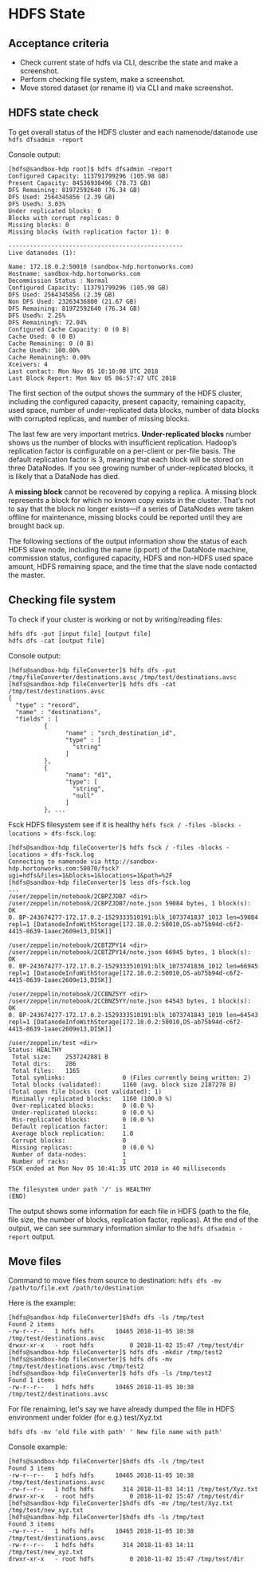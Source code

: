 # HDFS State
## Acceptance criteria
- Check current state of hdfs via CLI, describe the state and make a screenshot.
- Perform checking file system, make a screenshot.
- Move stored dataset (or rename it) via CLI and make screenshot.

## HDFS state check

To get overall status of the HDFS cluster and each namenode/datanode use ```hdfs dfsadmin -report  ```

Console output:
```shell
[hdfs@sandbox-hdp root]$ hdfs dfsadmin -report                                                                                                                                                                
Configured Capacity: 113791799296 (105.98 GB)                                                                                                                                                                 
Present Capacity: 84536938496 (78.73 GB)                                                                                                                                                                      
DFS Remaining: 81972592640 (76.34 GB)                                                                                                                                                                         
DFS Used: 2564345856 (2.39 GB)                                                                                                                                                                                
DFS Used%: 3.03%                                                                                                                                                                                              
Under replicated blocks: 0                                                                                                                                                                                    
Blocks with corrupt replicas: 0                                                                                                                                                                               
Missing blocks: 0                                                                                                                                                                                             
Missing blocks (with replication factor 1): 0                                                                                                                                                                 
                                                                                                                                                                                                              
-------------------------------------------------                                                                                                                                                             
Live datanodes (1):                                                                                                                                                                                           
                                                                                                                                                                                                              
Name: 172.18.0.2:50010 (sandbox-hdp.hortonworks.com)                                                                                                                                                          
Hostname: sandbox-hdp.hortonworks.com                                                                                                                                                                         
Decommission Status : Normal                                                                                                                                                                                  
Configured Capacity: 113791799296 (105.98 GB)                                                                                                                                                                 
DFS Used: 2564345856 (2.39 GB)                                                                                                                                                                                
Non DFS Used: 23263436800 (21.67 GB)                                                                                                                                                                          
DFS Remaining: 81972592640 (76.34 GB)                                                                                                                                                                         
DFS Used%: 2.25%                                                                                                                                                                                              
DFS Remaining%: 72.04%                                                                                                                                                                                        
Configured Cache Capacity: 0 (0 B)                                                                                                                                                                            
Cache Used: 0 (0 B)                                                                                                                                                                                           
Cache Remaining: 0 (0 B)                                                                                                                                                                                      
Cache Used%: 100.00%                                                                                                                                                                                          
Cache Remaining%: 0.00%                                                                                                                                                                                       
Xceivers: 4                                                                                                                                                                                                   
Last contact: Mon Nov 05 10:10:08 UTC 2018                                                                                                                                                                    
Last Block Report: Mon Nov 05 06:57:47 UTC 2018                                                   
```

The first section of the output shows the summary of the HDFS cluster, including the configured capacity, present capacity, remaining capacity, used space, number of under-replicated data blocks, number of data blocks with corrupted replicas, and number of missing blocks.

The last few are very important metrics. **Under-replicated blocks** number shows us the number of blocks with insufficient replication. Hadoop’s replication factor is configurable on a per-client or per-file basis. The default replication factor is 3, meaning that each block will be stored on three DataNodes. If you see growing number of under-replicated blocks, it is likely that a DataNode has died. 

A **missing block** cannot be recovered by copying a replica. A missing block represents a block for which no known copy exists in the cluster. That’s not to say that the block no longer exists—if a series of DataNodes were taken offline for maintenance, missing blocks could be reported until they are brought back up.

The following sections of the output information show the status of each HDFS slave node, including the name (ip:port) of the DataNode machine, commission status, configured capacity, HDFS and non-HDFS used space amount, HDFS remaining space, and the time that the slave node contacted the master.

## Checking file system

To check if your cluster is working or not by writing/reading files:
```
hdfs dfs -put [input file] [output file]
hdfs dfs -cat [output file]
```
Console output:
```shell
[hdfs@sandbox-hdp fileConverter]$ hdfs dfs -put /tmp/fileConverter/destinations.avsc /tmp/test/destinations.avsc                                                                                              
[hdfs@sandbox-hdp fileConverter]$ hdfs dfs -cat /tmp/test/destinations.avsc                                                                                                                                   
{                                                                                                                                                                                                             
  "type" : "record",                                                                                                                                                                                          
  "name" : "destinations",                                                                                                                                                                                    
  "fields" : [                                                                                                                                                                                                
          {                                                                                                                                                                                                   
                "name" : "srch_destination_id",                                                                                                                                                               
                "type" : [                                                                                                                                                                                    
                  "string"                                                                                                                                                                                    
                ]                                                                                                                                                                                             
          },                                                                                                                                                                                                  
          {                                                                                                                                                                                                   
                "name": "d1",                                                                                                                                                                                 
                "type": [                                                                                                                                                                                     
                  "string",                                                                                                                                                                                   
                  "null"                                                                                                                                                                                      
                ]                                                                                                                                                                                             
          }, ...                                                                                                                                                                                                
```
Fsck HDFS filesystem see if it is healthy ```hdfs fsck / -files -blocks -locations > dfs-fsck.log```:

```shell
[hdfs@sandbox-hdp fileConverter]$ hdfs fsck / -files -blocks -locations > dfs-fsck.log                                                                                                                        
Connecting to namenode via http://sandbox-hdp.hortonworks.com:50070/fsck?ugi=hdfs&files=1&blocks=1&locations=1&path=%2F
[hdfs@sandbox-hdp fileConverter]$ less dfs-fsck.log                                                                                                                                                           
...
/user/zeppelin/notebook/2CBPZJDB7 <dir>                                                                                                                                                                       
/user/zeppelin/notebook/2CBPZJDB7/note.json 59084 bytes, 1 block(s):  OK                                                                                                                                      
0. BP-243674277-172.17.0.2-1529333510191:blk_1073741837_1013 len=59084 repl=1 [DatanodeInfoWithStorage[172.18.0.2:50010,DS-ab75b94d-c6f2-4415-8639-1aaec2609e13,DISK]]                                        
                                                                                                                                                                                                              
/user/zeppelin/notebook/2CBTZPY14 <dir>                                                                                                                                                                       
/user/zeppelin/notebook/2CBTZPY14/note.json 66945 bytes, 1 block(s):  OK                                                                                                                                      
0. BP-243674277-172.17.0.2-1529333510191:blk_1073741836_1012 len=66945 repl=1 [DatanodeInfoWithStorage[172.18.0.2:50010,DS-ab75b94d-c6f2-4415-8639-1aaec2609e13,DISK]]                                        
                                                                                                                                                                                                              
/user/zeppelin/notebook/2CCBNZ5YY <dir>                                                                                                                                                                       
/user/zeppelin/notebook/2CCBNZ5YY/note.json 64543 bytes, 1 block(s):  OK                                                                                                                                      
0. BP-243674277-172.17.0.2-1529333510191:blk_1073741843_1019 len=64543 repl=1 [DatanodeInfoWithStorage[172.18.0.2:50010,DS-ab75b94d-c6f2-4415-8639-1aaec2609e13,DISK]]                                        
                                                                                                                                                                                                              
/user/zeppelin/test <dir>                                                                                                                                                                                     
Status: HEALTHY                                                                                                                                                                                               
 Total size:    2537242881 B                                                                                                                                                                                  
 Total dirs:    286                                                                                                                                                                                           
 Total files:   1165                                                                                                                                                                                          
 Total symlinks:                0 (Files currently being written: 2)                                                                                                                                          
 Total blocks (validated):      1160 (avg. block size 2187278 B) (Total open file blocks (not validated): 1)                                                                                                  
 Minimally replicated blocks:   1160 (100.0 %)                                                                                                                                                                
 Over-replicated blocks:        0 (0.0 %)                                                                                                                                                                     
 Under-replicated blocks:       0 (0.0 %)                                                                                                                                                                     
 Mis-replicated blocks:         0 (0.0 %)                                                                                                                                                                     
 Default replication factor:    1                                                                                                                                                                             
 Average block replication:     1.0                                                                                                                                                                           
 Corrupt blocks:                0                                                                                                                                                                             
 Missing replicas:              0 (0.0 %)                                                                                                                                                                     
 Number of data-nodes:          1                                                                                                                                                                             
 Number of racks:               1                                                                                                                                                                             
FSCK ended at Mon Nov 05 10:41:35 UTC 2018 in 40 milliseconds                                                                                                                                                 
                                                                                                                                                                                                              
                                                                                                                                                                                                              
The filesystem under path '/' is HEALTHY                                                                                                                                                                      
(END)
```
The output shows some information for each file in HDFS (path to the file, file size, the number of blocks, replication factor, replicas). At the end of the output, we can see summary information similar to the ```hdfs dfsadmin -report``` output.

## Move files

Command to move files from source to destination: ```hdfs dfs -mv /path/to/file.ext /path/to/destination```

Here is the example:
```shell
[hdfs@sandbox-hdp fileConverter]$hdfs dfs -ls /tmp/test                                                                                                                                                                  
Found 2 items
-rw-r--r--   1 hdfs hdfs      10465 2018-11-05 10:38 /tmp/test/destinations.avsc
drwxr-xr-x   - root hdfs          0 2018-11-02 15:47 /tmp/test/dir
[hdfs@sandbox-hdp fileConverter]$ hdfs dfs -mkdir /tmp/test2                                                                                                                                                  
[hdfs@sandbox-hdp fileConverter]$ hdfs dfs -mv /tmp/test/destinations.avsc /tmp/test2                                                                                                                         
[hdfs@sandbox-hdp fileConverter]$ hdfs dfs -ls /tmp/test2
Found 1 items
-rw-r--r--   1 hdfs hdfs      10465 2018-11-05 10:38 /tmp/test2/destinations.avsc
```
For file renaiming, let's say we have already dumped the file in HDFS environment under folder (for e.g.) test/Xyz.txt

```hdfs dfs -mv 'old file with path' ' New file name with path'```

Console example:

```shell
[hdfs@sandbox-hdp fileConverter]$hdfs dfs -ls /tmp/test                                                                                                                                                                  
Found 3 items
-rw-r--r--   1 hdfs hdfs      10465 2018-11-05 10:38 /tmp/test/destinations.avsc
-rw-r--r--   1 hdfs hdfs        314 2018-11-03 14:11 /tmp/test/Xyz.txt
drwxr-xr-x   - root hdfs          0 2018-11-02 15:47 /tmp/test/dir
[hdfs@sandbox-hdp fileConverter]$hdfs dfs -mv /tmp/test/Xyz.txt /tmp/test/new_xyz.txt
[hdfs@sandbox-hdp fileConverter]$hdfs dfs -ls /tmp/test                                                                                                                                                                  
Found 3 items
-rw-r--r--   1 hdfs hdfs      10465 2018-11-05 10:38 /tmp/test/destinations.avsc
-rw-r--r--   1 hdfs hdfs        314 2018-11-03 14:11 /tmp/test/new_xyz.txt
drwxr-xr-x   - root hdfs          0 2018-11-02 15:47 /tmp/test/dir
```
